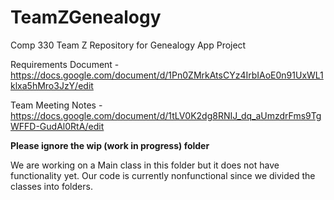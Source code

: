 # TeamZGenealogy
Comp 330 Team Z Repository for Genealogy App Project

Requirements Document - https://docs.google.com/document/d/1Pn0ZMrkAtsCYz4IrbIAoE0n91UxWL1klxa5hMro3JzY/edit

Team Meeting Notes - https://docs.google.com/document/d/1tLV0K2dg8RNIJ_dq_aUmzdrFms9TgWFFD-GudAl0RtA/edit

**Please ignore the wip (work in progress) folder**

We are working on a Main class in this folder but it does not have functionality yet. Our code is currently nonfunctional since we divided the classes into folders.
